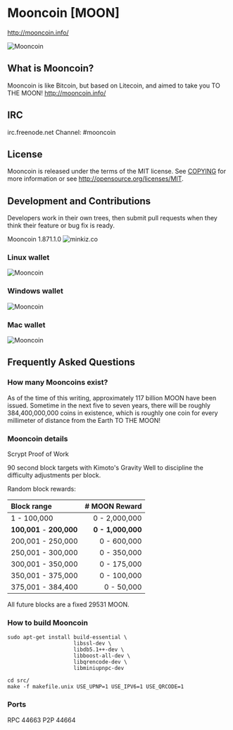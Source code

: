 # Mooncoin [MOON]
http://mooncoin.info/

<!--| ![Mooncoin](http://bit.ly/moonlogo) |-->
![Mooncoin](https://raw.githubusercontent.com/mooncoin-project/mooncoin-landann/mooncoin/src/qt/res/icons/bitcoin.png)

## What is Mooncoin?
Mooncoin is like Bitcoin, but based on Litecoin, and aimed to take you TO THE MOON!
http://mooncoin.info/

## IRC
irc.freenode.net Channel: #mooncoin

## License
Mooncoin is released under the terms of the MIT license. See [COPYING](COPYING)
for more information or see http://opensource.org/licenses/MIT.

## Development and Contributions
Developers work in their own trees, then submit pull requests when they think
their feature or bug fix is ready.

Mooncoin 1.871.1.0 ![minkiz.co](http://minkiz.co/img/assets/minkiz.png) 

### Linux wallet
![Mooncoin](https://raw.githubusercontent.com/mooncoin-project/mooncoin-landann/mooncoin/src/qt/res/src/linux-wallet.png)

### Windows wallet
![Mooncoin](https://raw.githubusercontent.com/mooncoin-project/mooncoin-landann/mooncoin/src/qt/res/src/win-wallet.png)

### Mac wallet
![Mooncoin](https://raw.githubusercontent.com/mooncoin-project/mooncoin-landann/mooncoin/src/qt/res/src/mac-wallet.png)

## Frequently Asked Questions

### How many Mooncoins exist?
As of the time of this writing, approximately 117 billion MOON have been issued. Sometime in the next five to seven years, there will be roughly 384,400,000,000 coins in existence, which is roughly one coin for every millimeter of distance from the Earth TO THE MOON!

### Mooncoin details
Scrypt Proof of Work

90 second block targets with Kimoto's Gravity Well to discipline the difficulty adjustments per block.

Random block rewards:

| Block range | # MOON Reward |
|:------------|--------:|
|1 - 100,000 | 0 - 2,000,000|
|**100,001** - **200,000** | **0 - 1,000,000**|
|200,001 - 250,000 | 0 - 600,000|
|250,001 - 300,000 | 0 - 350,000|
|300,001 - 350,000 | 0 - 175,000|
|350,001 - 375,000 | 0 - 100,000|
|375,001 - 384,400 | 0 - 50,000|

All future blocks are a fixed 29531 MOON.


### How to build Mooncoin

    sudo apt-get install build-essential \
                         libssl-dev \
                         libdb5.1++-dev \
                         libboost-all-dev \
                         libqrencode-dev \
                         libminiupnpc-dev

    cd src/
    make -f makefile.unix USE_UPNP=1 USE_IPV6=1 USE_QRCODE=1

### Ports
RPC 44663
P2P 44664
